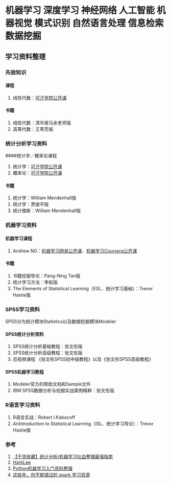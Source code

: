 # 机器学习 深度学习 神经网络 人工智能 机器视觉 模式识别 自然语言处理 信息检索 数据挖掘 
## 学习资料整理
### 先验知识  
#### 课程
1. 线性代数：[可汗学院公开课](http://open.163.com/special/Khan/linearalgebra.html)  

#### 书籍  
1. 线性代数：清华居马余老师版  
2. 高等代数：王萼芳版

### 统计分析学习资料    
####统计学／概率论课程  
1. 统计学：[可汗学院公开课](http://open.163.com/special/Khan/khstatistics.html)  
2. 概率论：[可汗学院公开课](http://open.163.com/special/Khan/probability.html)  

#### 书籍
1. 统计学：William Mendenhall版  
2. 统计学：贾俊平版  
3. 统计推断：William Mendenhall版  

### 机器学习资料  
#### 机器学习课程  
1. Andrew NG：[机器学习网易公开课](http://open.163.com/special/opencourse/machinelearning.html)、[机器学习Coursera公开课](https://www.coursera.org/learn/machine-learning#)  

#### 书籍  
1. 书籍挖掘导论：Pang-Ning Tan版
2. 统计学习方法：李航版  
3. The Elements of Statistical Learning（ESL、统计学习基础）：Trevor Hastie版  

### SPSS学习资料  
SPSS分为统计模块Statistics以及数据挖掘模块Modeler  
#### SPSS统计分析资料  
1. SPSS统计分析基础教程：张文彤版  
2. SPSS统计分析高级教程：张文彤版
3. 应视频课程 《张文彤SPSS初中级教程》以及《张文彤SPSS高级教程》  

#### SPSS机器学习教程  
1. Modeler官方的帮助文档和Sample文件  
2. IBM SPSS数据分析与挖掘实战案例精粹：张文彤版  

### R语言学习资料  
1. R语言实战：Robert I.Kabacoff  
2. AnIntroduction to Statistical Learning（ISL、统计学习导论）：Trevor Hastie版  

### 参考
1. [【干货收藏】统计分析/机器学习吐血整理最强指南](http://mp.weixin.qq.com/s?__biz=MzAxNzc3NDA3OA==&mid=2651304431&idx=1&sn=4e82688613ecc6ae7c0eabdd94c63e4d&scene=2&srcid=0522V4U6Pi5XVmh6bxAMDY02&from=timeline&isappinstalled=0#rd)
2. [HarkLee](http://www.cnblogs.com/hark0623/)  
3. [Python机器学习入门资料整理](https://segmentfault.com/a/1190000004285821)  
4. [这些年，你不能错过的 spark 学习资源](https://segmentfault.com/a/1190000005020672)